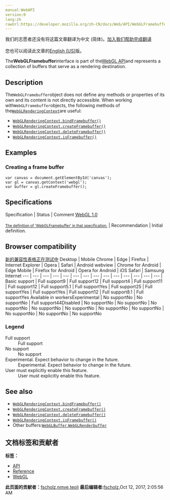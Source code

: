 ```yaml
---
manual:WebAPI
version:0
lang:zh
rawUrl:https://developer.mozilla.org/zh-CN/docs/Web/API/WebGLFramebuffer
---
```




<bdi>我们的志愿者还没有将这篇文章翻译为<bdi>中文 (简体)</bdi>。[加入我们帮助完成翻译](%20473 "")<br></br>您也可以阅读此文章的[English (US)](%20255 "")版。</bdi>






The**WebGLFramebuffer**interface is part of the[WebGL API](%9901 "")and represents a collection of buffers that serve as a rendering destination.


## Description<a name="Description"></a>


The`WebGLFramebuffer`object does not define any methods or properties of its own and its content is not directly accessible. When working with`WebGLFramebuffer`objects, the following methods of the[`WebGLRenderingContext`](%9905 "This example demonstrates how to detect a WebGL rendering context and reports the result to the user.")are useful:


* [`WebGLRenderingContext.bindFramebuffer()`](%20474 "The WebGLRenderingContext.bindFramebuffer() method of the WebGL API binds a given WebGLFramebuffer to a target.")
* [`WebGLRenderingContext.createFramebuffer()`](%20475 "The WebGLRenderingContext.creatFramebuffer() method of the WebGL API creates and initializes a WebGLFramebuffer object.")
* [`WebGLRenderingContext.deleteFramebuffer()`](%20476 "The WebGLRenderingContext.deleteFramebuffer() method of the WebGL API deletes a given WebGLFramebuffer object. This method has no effect if the frame buffer has already been deleted.")
* [`WebGLRenderingContext.isFramebuffer()`](%20477 "The WebGLRenderingContext.isFramebuffer() method of the WebGL API returns true if the passed WebGLFramebuffer is valid and false otherwise.")

## Examples<a name="Examples"></a>

### Creating a frame buffer<a name="Creating_a_frame_buffer"></a>

```
var canvas = document.getElementById('canvas');
var gl = canvas.getContext('webgl');
var buffer = gl.createFramebuffer();
```

## Specifications<a name="Specifications"></a>
Specification | Status | Comment 
[WebGL 1.0<br></br><small>The definition of &#39;WebGLFramebuffer&#39; in that specification.</small>](%20478 "") | Recommendation | Initial definition. 


## Browser compatibility<a name="Browser_compatibility"></a>
[新的兼容性表格正在测试中<i></i>](%3360 "")
<abbr>Desktop<i></i></abbr> | <abbr>Mobile<i></i></abbr> 
<abbr>Chrome<i></i></abbr> | <abbr>Edge<i></i></abbr> | <abbr>Firefox<i></i></abbr> | <abbr>Internet Explorer<i></i></abbr> | <abbr>Opera<i></i></abbr> | <abbr>Safari<i></i></abbr> | <abbr>Android webview<i></i></abbr> | <abbr>Chrome for Android<i></i></abbr> | <abbr>Edge Mobile<i></i></abbr> | <abbr>Firefox for Android<i></i></abbr> | <abbr>Opera for Android<i></i></abbr> | <abbr>iOS Safari<i></i></abbr> | <abbr>Samsung Internet<i></i></abbr> 
 ---  |  ---  |  ---  |  ---  |  ---  |  ---  |  ---  |  ---  |  ---  |  ---  |  ---  |  ---  |  ---  |  ---  | 
Basic support | <abbr>Full support</abbr>9 | <abbr>Full support</abbr>12 | <abbr>Full support</abbr>4 | <abbr>Full support</abbr>11 | <abbr>Full support</abbr>12 | <abbr>Full support</abbr>5.1 | <abbr>Full support</abbr>Yes | <abbr>Full support</abbr>25 | <abbr>Full support</abbr>Yes | <abbr>Full support</abbr>Yes | <abbr>Full support</abbr>12 | <abbr>Full support</abbr>8.1 | <abbr>Full support</abbr>Yes 
Available in workers<abbr>Experimental<i></i></abbr> | <abbr>No support</abbr>No | <abbr>No support</abbr>No | <abbr>Full support</abbr>44<abbr>Disabled<i></i></abbr> | <abbr>No support</abbr>No | <abbr>No support</abbr>No | <abbr>No support</abbr>No | <abbr>No support</abbr>No | <abbr>No support</abbr>No | <abbr>No support</abbr>No | <abbr>No support</abbr>No | <abbr>No support</abbr>No | <abbr>No support</abbr>No | <abbr>No support</abbr>No 


### Legend<a name="Legend"></a>
<dl><dt id=''><abbr>Full support</abbr></dt><dd>Full support</dd><dt id=''><abbr>No support</abbr></dt><dd>No support</dd><dt id=''><abbr>Experimental. Expect behavior to change in the future.<i></i></abbr></dt><dd>Experimental. Expect behavior to change in the future.</dd><dt id=''><abbr>User must explicitly enable this feature.<i></i></abbr></dt><dd>User must explicitly enable this feature.</dd></dl>

## See also<a name="See_also"></a>

* [`WebGLRenderingContext.bindFramebuffer()`](%20474 "The WebGLRenderingContext.bindFramebuffer() method of the WebGL API binds a given WebGLFramebuffer to a target.")
* [`WebGLRenderingContext.createFramebuffer()`](%20475 "The WebGLRenderingContext.creatFramebuffer() method of the WebGL API creates and initializes a WebGLFramebuffer object.")
* [`WebGLRenderingContext.deleteFramebuffer()`](%20476 "The WebGLRenderingContext.deleteFramebuffer() method of the WebGL API deletes a given WebGLFramebuffer object. This method has no effect if the frame buffer has already been deleted.")
* [`WebGLRenderingContext.isFramebuffer()`](%20477 "The WebGLRenderingContext.isFramebuffer() method of the WebGL API returns true if the passed WebGLFramebuffer is valid and false otherwise.")
* Other buffers:[`WebGLBuffer`](%20488 "The WebGLBuffer interface is part of the WebGL API and represents an opaque buffer object storing data such as vertices or colors."),[`WebGLRenderbuffer`](%20489 "The WebGLRenderbuffer interface is part of the WebGL API and represents a buffer that can contain an image, or can be source or target of an rendering operation.")



## 文档标签和贡献者
**标签：**
* [API](%50 "")
* [Reference](%3381 "")
* [WebGL](%52 "")

**此页面的贡献者：**[fscholz](%60 ""),[nmve](%4863 ""),[teoli](%160 "")
**最后编辑者:**[fscholz](%60 ""),<time>Oct 12, 2017, 2:05:56 AM</time>



